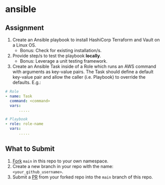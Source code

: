 # ansible 

## Assignment

1. Create an Ansible playbook to install HashiCorp Terraform and Vault on a Linux OS.
    - Bonus: Check for existing installation/s.
2. Provide step/s to test the playbook **locally**.
    - Bonus: Leverage a unit testing framework.
3. Create an Ansible Task inside of a Role which runs an AWS command with arguments as key-value pairs. The Task should define a default key-value pair and allow the caller (i.e. Playbook) to override the defaults.
E.g.:
```yaml 
# Role
- name: Task
  command: <command>
  vars:
      .....

# Playbook
- role: role-name
  vars:
      .....
```

## What to Submit

1. [Fork](https://docs.github.com/en/get-started/quickstart/fork-a-repo) `main` in this repo to your own namespace.
2. Create a new branch in your repo with the name: `<your_github_username>`.
3. Submit a [PR](https://docs.github.com/en/pull-requests/collaborating-with-pull-requests/proposing-changes-to-your-work-with-pull-requests/about-pull-requests) from your forked repo into the `main` branch of this repo.
